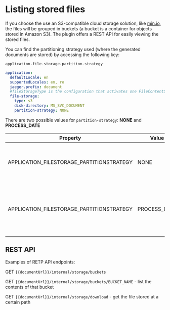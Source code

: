 # Listing stored files

If you choose the use an S3-compatible cloud storage solution, like [min.io](https://min.io/), the files will be grouped in buckets (a bucket is a container for objects stored in Amazon S3). The plugin offers a REST API for easily viewing the stored files.

You can find the partitioning strategy used (where the generated documents are stored) by accessing the following key:

`application.file-storage.partition-strategy`

```yaml
application:
  defaultLocale: en
  supportedLocales: en, ro
  jaeger.prefix: document
  #fileStorageType is the configuration that activates one FileContentService implementation. Valid values: minio / fileSystem
  file-storage:
    type: s3
    disk-directory: MS_SVC_DOCUMENT
    partition-strategy: NONE

```

There are two possible values for `partition-strategy`: **NONE** and **PROCESS\_DATE**

| Property                                    | Value         | Explanation                                                                                                                              |
| ------------------------------------------- | ------------- | ---------------------------------------------------------------------------------------------------------------------------------------- |
| APPLICATION\_FILESTORAGE\_PARTITIONSTRATEGY | NONE          | saving documents in minio/amazon-s3 will be done as before in a bucket for each process instance                                         |
| APPLICATION\_FILESTORAGE\_PARTITIONSTRATEGY | PROCESS\_DATE | documents will be saved in a single bucket, with a subfolder, for example: `bucket/2022/2022-07-04/process-id-xxxx/customer-id/file.pdf` |

## REST API

Examples of RETP API endpoints:

GET  `{{documentUrl}}/internal/storage/buckets`

GET `{{documentUrl}}/internal/storage/buckets/BUCKET_NAME` - list the contents of that bucket

GET `{{documentUrl}}/internal/storage/download` - get the file stored at a certain path